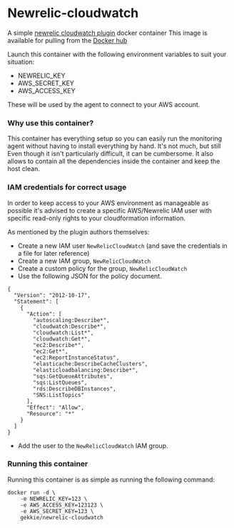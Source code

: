 Newrelic-cloudwatch
===================

A simple [newrelic cloudwatch plugin](https://github.com/newrelic-platform/newrelic_aws_cloudwatch_plugin) docker container
This image is available for pulling from the [Docker hub](https://index.docker.io/u/gekkie/newrelic-cloudwatch/)

Launch this container with the following environment variables to suit your situation:

* NEWRELIC_KEY
* AWS_SECRET_KEY
* AWS_ACCESS_KEY

These will be used by the agent to connect to your AWS account.

### Why use this container?

This container has everything setup so you can easily run the monitoring agent without having to install everything by hand. It's not much, but still
Even though it isn't particularly difficult, it can be cumbersome. It also allows to contain all the dependencies inside the container and keep the host clean.

### IAM credentials for correct usage

In order to keep access to your AWS environment as manageable as possible it's advised to create a specific AWS/Newrelic IAM user with
specific read-only rights to your cloudformation information.

As mentioned by the plugin authors themselves:

* Create a new IAM user `NewRelicCloudWatch` (and save the credentials in a file for later reference)
* Create a new IAM group, `NewRelicCloudWatch`
* Create a custom policy for the group, `NewRelicCloudWatch`
* Use the following JSON for the policy document.

```
{
  "Version": "2012-10-17",
  "Statement": [
    {
      "Action": [
        "autoscaling:Describe*",
        "cloudwatch:Describe*",
        "cloudwatch:List*",
        "cloudwatch:Get*",
        "ec2:Describe*",
        "ec2:Get*",
        "ec2:ReportInstanceStatus",
        "elasticache:DescribeCacheClusters",
        "elasticloadbalancing:Describe*",
        "sqs:GetQueueAttributes",
        "sqs:ListQueues",
        "rds:DescribeDBInstances",
        "SNS:ListTopics"
      ],
      "Effect": "Allow",
      "Resource": "*"
    }
  ]
}
```
* Add the user to the `NewRelicCloudWatch` IAM group.

### Running this container

Running this container is as simple as running the following command:

    docker run -d \
	    -e NEWRELIC_KEY=123 \
        -e AWS_ACCESS_KEY=123123 \
        -e AWS_SECRET_KEY=123 \
        gekkie/newrelic-cloudwatch

